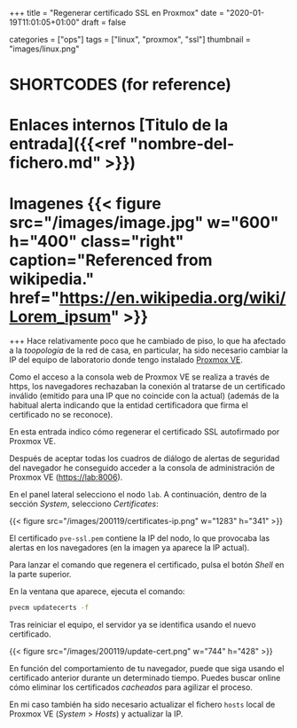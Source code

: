 +++
title = "Regenerar certificado SSL en Proxmox"
date = "2020-01-19T11:01:05+01:00"
draft = false

categories = ["ops"]
tags = ["linux", "proxmox", "ssl"]
thumbnail = "images/linux.png"

# SHORTCODES (for reference)

# Enlaces internos [Titulo de la entrada]({{<ref "nombre-del-fichero.md" >}})

# Imagenes {{< figure src="/images/image.jpg" w="600" h="400" class="right" caption="Referenced from wikipedia." href="https://en.wikipedia.org/wiki/Lorem_ipsum" >}}
+++
Hace relativamente poco que he cambiado de piso, lo que ha afectado a la *toopología* de la red de casa, en particular, ha sido necesario cambiar la IP del equipo de laboratorio donde tengo instalado [Proxmox VE](https://www.proxmox.com/en/).

Como el acceso a la consola web de Proxmox VE se realiza a través de https, los navegadores rechazaban la conexión al tratarse de un certificado inválido (emitido para una IP que no coincide con la actual) (además de la habitual alerta indicando que la entidad certificadora que firma el certificado no se reconoce).

En esta entrada indico cómo regenerar el certificado SSL autofirmado por Proxmox VE.
<!--more-->

Después de aceptar todas los cuadros de diálogo de alertas de seguridad del navegador he conseguido acceder a la consola de administración de Proxmox VE ([https://lab:8006](https://lab:8006)).

En el panel lateral selecciono el nodo `lab`. A continuación, dentro de la sección *System*, selecciono *Certificates*:

{{< figure src="/images/200119/certificates-ip.png" w="1283" h="341" >}}

El certificado `pve-ssl.pem` contiene la IP del nodo, lo que provocaba las alertas en los navegadores (en la imagen ya aparece la IP actual).

Para lanzar el comando que regenera el certificado, pulsa el botón *Shell* en la parte superior.

En la ventana que aparece, ejecuta el comando:

```bash
pvecm updatecerts -f
```

Tras reiniciar el equipo, el servidor ya se identifica usando el nuevo certificado.

{{< figure src="/images/200119/update-cert.png" w="744" h="428" >}}

En función del comportamiento de tu navegador, puede que siga usando el certificado anterior durante un determinado tiempo. Puedes buscar online cómo eliminar los certificados *cacheados* para agilizar el proceso.

En mi caso también ha sido necesario actualizar el fichero `hosts` local de Proxmox VE (*System* > *Hosts*) y actualizar la IP.
